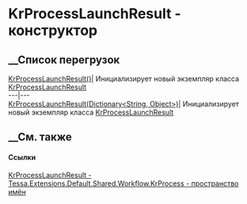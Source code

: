 # KrProcessLaunchResult - конструктор
##  __Список перегрузок
[KrProcessLaunchResult()](M_Tessa_Extensions_Default_Shared_Workflow_KrProcess_KrProcessLaunchResult__ctor.htm)|
Инициализирует новый экземпляр класса
[KrProcessLaunchResult](T_Tessa_Extensions_Default_Shared_Workflow_KrProcess_KrProcessLaunchResult.htm)  
---|---  
[KrProcessLaunchResult(Dictionary<String,
Object>)](M_Tessa_Extensions_Default_Shared_Workflow_KrProcess_KrProcessLaunchResult__ctor_1.htm)|
Инициализирует новый экземпляр класса
[KrProcessLaunchResult](T_Tessa_Extensions_Default_Shared_Workflow_KrProcess_KrProcessLaunchResult.htm)  
##  __См. также
#### Ссылки
[KrProcessLaunchResult -
](T_Tessa_Extensions_Default_Shared_Workflow_KrProcess_KrProcessLaunchResult.htm)
[Tessa.Extensions.Default.Shared.Workflow.KrProcess - пространство
имён](N_Tessa_Extensions_Default_Shared_Workflow_KrProcess.htm)
